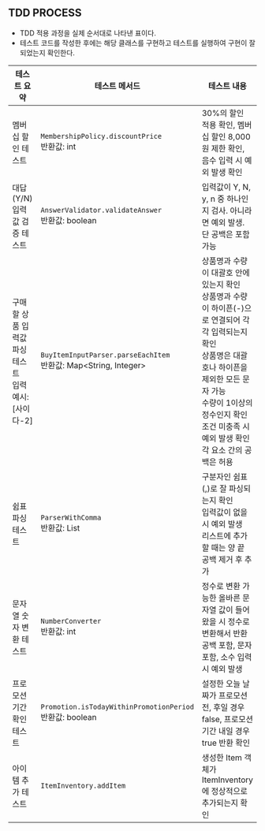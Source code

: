 ## TDD PROCESS

- TDD 적용 과정을 실제 순서대로 나타낸 표이다.
- 테스트 코드를 작성한 후에는 해당 클래스를 구현하고 테스트를 실행하여 구현이 잘 되었는지 확인한다.

| **테스트 요약**                         | **테스트 메서드**                                                     | **테스트 내용**                                                                                                                                                       |
|------------------------------------|-----------------------------------------------------------------|------------------------------------------------------------------------------------------------------------------------------------------------------------------|
| 멤버십 할인 테스트                         | `MembershipPolicy.discountPrice`  <br> 반환값: int                 | 30%의 할인 적용 확인, 멤버십 할인 8,000원 제한 확인, 음수 입력 시 예외 발생 확인                                                                                                             |
| 대답(Y/N) 입력값 검증 테스트                 | `AnswerValidator.validateAnswer`   <br> 반환값: boolean            | 입력값이 Y, N, y, n 중 하나인지 검사. 아니라면 예외 발생. 단 공백은 포함 가능                                                                                                               |
| 구매할 상품 입력값 파싱 테스트<br>입력 예시: [사이다-2] | `BuyItemInputParser.parseEachItem` <br> 반환값: Map<String, Integer> | 상품명과 수량이 대괄호 안에 있는지 확인 <br> 상품명과 수량이 하이픈(-)으로 연결되어 각각 입력되는지 확인 <br> 상품명은 대괄호나 하이픈을 제외한 모든 문자 가능  <br> 수량이 1이상의 정수인지 확인 <br> 조건 미충족 시 예외 발생 확인 <br> 각 요소 간의 공백은 허용 | 
| 쉼표 파싱 테스트                          | `ParserWithComma` <br> 반환값: List<String>                        | 구분자인 쉼표(,)로 잘 파싱되는지 확인 <br> 입력값이 없을 시 예외 발생 <br> 리스트에 추가할 때는 양 끝 공백 제거 후 추가                                                                                      | 
| 문자열 숫자 변환 테스트                      | `NumberConverter` <br> 반환값: int                                 | 정수로 변환 가능한 올바른 문자열 값이 들어왔을 시 정수로 변환해서 반환 <br> 공백 포함, 문자 포함, 소수 입력 시 예외 발생                                                                                        | 
| 프로모션 기간 확인 테스트                     | `Promotion.isTodayWithinPromotionPeriod` <br> 반환값: boolean      | 설정한 오늘 날짜가 프로모션 전, 후일 경우 false, 프로모션 기간 내일 경우 true 반환 확인                                                                                                         | 
| 아이템 추가 테스트                         | `ItemInventory.addItem`       | 생성한 Item 객체가 ItemInventory에 정상적으로 추가되는지 확인                                                                                                                       | 



